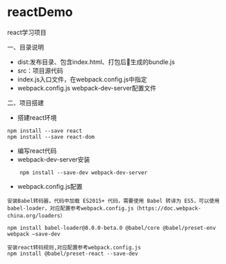 # reactDemo
react学习项目

一、目录说明
* dist:发布目录、包含index.html、打包后生成的bundle.js
* src：项目源代码
* index.js入口文件，在webpack.config.js中指定
* webpack.config.js webpack-dev-server配置文件

二、项目搭建
* 搭建react环境
```
npm install --save react
npm install --save react-dom
```
* 编写react代码
* webpack-dev-server安装
```
    npm install --save-dev webpack-dev-server
```
* webpack.config.js配置
```
安装Babel转码器，代码中加载 ES2015+ 代码，需要使用 Babel 转译为 ES5，可以使用babel-loader，对应配置参考webpack.config.js（https://doc.webpack-china.org/loaders）

npm install babel-loader@8.0.0-beta.0 @babel/core @babel/preset-env webpack —save-dev

安装react转码规则,对应配置参考webpack.config.js
npm install @babel/preset-react --save-dev
```
